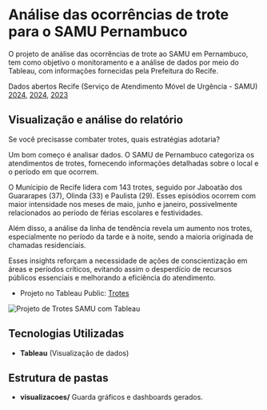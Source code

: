 # Análise das ocorrências de trote para o SAMU Pernambuco

O projeto de análise das ocorrências de trote ao SAMU em Pernambuco, tem como objetivo o monitoramento e a análise de dados por meio do Tableau, com informações fornecidas pela Prefeitura do Recife.

Dados abertos Recife (Serviço de Atendimento Móvel de Urgência - SAMU)
[2024](http://dados.recife.pe.gov.br/dataset/servico-de-atendimento-movel-de-urgencia-samu-2025/), [2024](http://dados.recife.pe.gov.br/dataset/servico-de-atendimento-movel-de-urgencia-samu-2024), [2023](http://dados.recife.pe.gov.br/dataset/servico-de-atendimento-movel-de-urgencia-samu-2023)

## Visualização e análise do relatório

Se você precisasse combater trotes, quais estratégias adotaria?

Um bom começo é analisar dados. O SAMU de Pernambuco categoriza os atendimentos de trotes, fornecendo informações detalhadas sobre o local e o período em que ocorrem.

O Munícipio de Recife lidera com 143 trotes, seguido por Jaboatão dos Guararapes (37), Olinda (33) e Paulista (29). Esses episódios ocorrem com maior intensidade nos meses de maio, junho e janeiro, possivelmente relacionados ao período de férias escolares e festividades.

Além disso, a análise da linha de tendência revela um aumento nos trotes, especialmente no período da tarde e à noite, sendo a maioria originada de chamadas residenciais.

Esses insights reforçam a necessidade de ações de conscientização em áreas e períodos críticos, evitando assim o desperdício de recursos públicos essenciais e melhorando a eficiência do atendimento.

- Projeto no Tableau Public: [Trotes](https://public.tableau.com/app/profile/thais.nicole.rodrigues7737/viz/Trotes/Painel1#1)

![Projeto de Trotes SAMU com Tableau](visualizacoes/TrotesSAMU.png)

## Tecnologias Utilizadas
- **Tableau** (Visualização de dados)

## Estrutura de pastas
- **visualizacoes/**  Guarda gráficos e dashboards gerados.